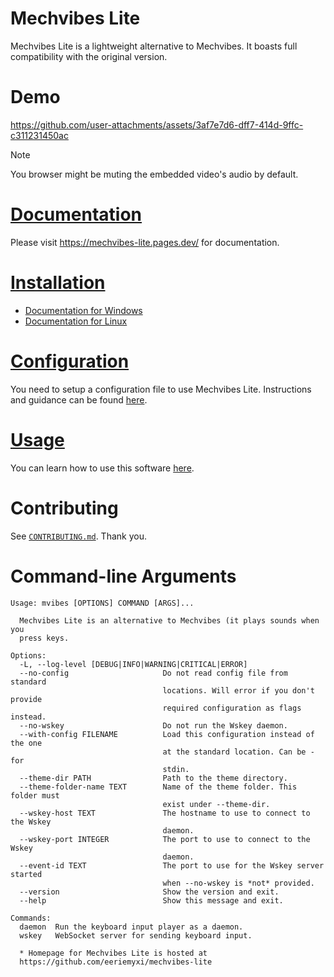 # Mechvibes Lite
Mechvibes Lite is a lightweight alternative to Mechvibes. It boasts full
compatibility with the original version.

# Demo
https://github.com/user-attachments/assets/3af7e7d6-dff7-414d-9ffc-c311231450ac

> [!NOTE]
> You browser might be muting the embedded video's audio by default.

# [Documentation](https://mechvibes-lite.pages.dev/)
Please visit <https://mechvibes-lite.pages.dev/> for documentation.

# [Installation](https://mechvibes-lite.pages.dev/#installation)
* [Documentation for Windows](https://mechvibes-lite.pages.dev/installation/windows/)
* [Documentation for Linux](https://mechvibes-lite.pages.dev/installation/linux/)

# [Configuration](https://mechvibes-lite.pages.dev/configuration/)
You need to setup a configuration file to use Mechvibes Lite. Instructions and
guidance can be found [here](https://mechvibes-lite.pages.dev/configuration/).

# [Usage](https://mechvibes-lite.pages.dev/usage/)
You can learn how to use this software
[here](https://mechvibes-lite.pages.dev/usage/).

# Contributing
See [`CONTRIBUTING.md`](CONTRIBUTING.md). Thank you.

# Command-line Arguments
```
Usage: mvibes [OPTIONS] COMMAND [ARGS]...

  Mechvibes Lite is an alternative to Mechvibes (it plays sounds when you
  press keys.

Options:
  -L, --log-level [DEBUG|INFO|WARNING|CRITICAL|ERROR]
  --no-config                     Do not read config file from standard
                                  locations. Will error if you don't provide
                                  required configuration as flags instead.
  --no-wskey                      Do not run the Wskey daemon.
  --with-config FILENAME          Load this configuration instead of the one
                                  at the standard location. Can be - for
                                  stdin.
  --theme-dir PATH                Path to the theme directory.
  --theme-folder-name TEXT        Name of the theme folder. This folder must
                                  exist under --theme-dir.
  --wskey-host TEXT               The hostname to use to connect to the Wskey
                                  daemon.
  --wskey-port INTEGER            The port to use to connect to the Wskey
                                  daemon.
  --event-id TEXT                 The port to use for the Wskey server started
                                  when --no-wskey is *not* provided.
  --version                       Show the version and exit.
  --help                          Show this message and exit.

Commands:
  daemon  Run the keyboard input player as a daemon.
  wskey   WebSocket server for sending keyboard input.

  * Homepage for Mechvibes Lite is hosted at
  https://github.com/eeriemyxi/mechvibes-lite
```

